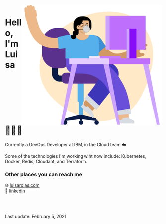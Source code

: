 <img align=right src="https://github.com/luisarojas/luisarojas/blob/master/desk.png" width=450>

# Hello, I'm Luisa 👩🏻‍💻

Currently a DevOps Developer at IBM, in the Cloud team ☁️.

<!-- I have just completed my **MSc in Computer Science** and am looking for my next adventure in a **Software Developer** role. -->

Some of the technologies I'm working wiht now include: Kubernetes, Docker, Redis, Cloudant, and Terraform.

<!--Some technologies I enjoy working with include Python, JavaScript and Java. Others I have worked with in the past are Docker, MongoDB (NoSQL), Neo4J (graph), and PostreSQL (relational). -->

<!-- I have had exposure to ReactJS, AWS and GraphQL and am currently taking courses to learn them even better. -->

<!-- Ideally, I would love to work as a back-end developer; however, I am definitely open to chatting about other types of opportunities. -->

### Other places you can reach me

🌐 [luisarojas.com](https://www.luisarojas.com/)<br>
💼 [linkedin](/in/luisacodes)<br>

<!--
**luisarojas/luisarojas** is a ✨ _special_ ✨ repository because its `README.md` (this file) appears on your GitHub profile.

Here are some ideas to get you started:

- 🔭 I’m currently working on ...
- 🌱 I’m currently learning ...
- 👯 I’m looking to collaborate on ...
- 🤔 I’m looking for help with ...
- 💬 Ask me about ...
- 📫 How to reach me: ...
- 😄 Pronouns: ...
- ⚡ Fun fact: ...
-->

<br><br><br>
Last update: February 5, 2021
